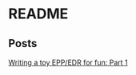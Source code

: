 # README

## Posts

[Writing a toy EPP/EDR for fun: Part 1](https://kamyasec.github.io/2022-05-writing_a_toy_eppedr_for_fun_part_1.html)
